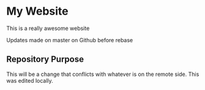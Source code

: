 # My Website

This is a really awesome website

Updates made on master on Github before rebase

## Repository Purpose 

This will be a change that conflicts
with whatever is on the remote side.
This was edited locally.